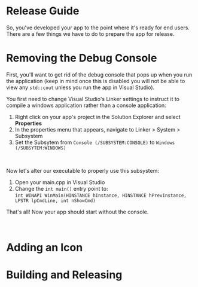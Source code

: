 # Release Guide
So, you've developed your app to the point where it's ready for end users.
There are a few things we have to do to prepare the app for release.

# Removing the Debug Console
First, you'll want to get rid of the debug console that pops up when you run the application (keep in mind once this is disabled you will not be able to view any `std::cout` unless you run the app in Visual Studio).

You first need to change Visual Studio's Linker settings to instruct it to compile a windows application rather than a console application:
1. Right click on your app's project in the Solution Explorer and select **Properties**
2. In the properties menu that appears, navigate to Linker > System > Subsystem
3. Set the Subsytem from `Console (/SUBSYSTEM:CONSOLE)` to `Windows (/SUBSYTEM:WINDOWS)`

<p>&nbsp;</p>

Now let's alter our executable to properly use this subsystem:
1. Open your main.cpp in Visual Studio
2. Change the `int main()` entry point to:  
 `int WINAPI WinMain(HINSTANCE hInstance, HINSTANCE hPrevInstance, LPSTR lpCmdLine, int nShowCmd)`

That's all! Now your app should start without the console.

<p>&nbsp;</p>

# Adding an Icon

# Building and Releasing